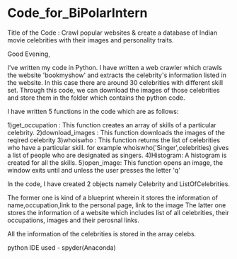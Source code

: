 # Code_for_BiPolarIntern
Title of the Code : Crawl popular websites & create a database of Indian movie celebrities with their images and personality traits.

Good Evening,

I've written my code in Python.
I have written a web crawler which crawls the website 'bookmyshow' and extracts the celebrity's information listed in the website. In this case there are around 30 celebrities with different skill set.
Through this code, we can download the images of those celebrities and store them in the folder which contains the python code.

I have written 5 functions in the code which are as follows:

1)get_occupation : This function creates an array of skills of a particular celebrity.
2)download_images : This function downloads the images of the reqired celebrity
3)whoiswho : This function returns the list of celebrities who have a particular skill. for example whoiswho('Singer',celebrities) gives a list of people who are designated as singers.
4)Histogram: A histogram is created for all the skills.
5)open_image: This function opens an image, the window exits until and unless the user presses the letter 'q'

In the code, I have created 2 objects namely Celebrity and ListOfCelebrities.

The former one is kind of a blueprint wherein it stores the information of name,occupation,link to the personal page, link to the image
The latter one stores the information of a website which includes list of all celebrities, their occupations, images and their perosnal links.

All the information of the celebrities is stored in the array celebs.

python IDE used - spyder(Anaconda)
